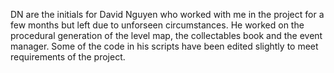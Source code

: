 DN are the initials for David Nguyen who worked with me in the project for a few months but left due to unforseen circumstances. 
He worked on the procedural generation of the level map, the collectables book and the event manager. Some of the code in his scripts have
been edited slightly to meet requirements of the project.
